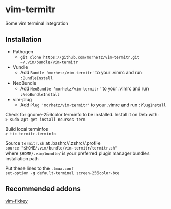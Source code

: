 # vim-termitr
Some vim terminal integration

## Installation

- Pathogen
  + `git clone https://github.com/morhetz/vim-termitr.git ~/.vim/bundle/vim-termitr`  
- Vundle
  + Add `Bundle 'morhetz/vim-termitr'` to your .vimrc and run `:BundleInstall`
- NeoBundle
  + Add `NeoBundle 'morhetz/vim-termitr'` to your .vimrc and run `:NeoBundleInstall`
- vim-plug
  + Add `Plug 'morhetz/vim-termitr'` to your .vimrc and run `:PlugInstall`

Check for gnome-256color terminfo to be installed. Install it on Deb with:  
`> sudo apt-get install ncurses-term`

Build local terminfos  
`> tic termitr.terminfo`

Source `termitr.sh` at .bashrc//.zshrc//.profile  
`source "$HOME/.vim/bundle/vim-termitr/termitr.sh"`  
where `$HOME/.vim/bundle/` is your preferred plugin manager bundles installation path

Put these lines to the `.tmux.conf`  
`set-option -g default-terminal screen-256color-bce`

## Recommended addons

[vim-fixkey](https://github.com/drmikehenry/vim-fixkey)
